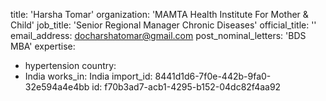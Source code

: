 title: 'Harsha Tomar'
organization: 'MAMTA Health Institute For Mother & Child'
job_title: 'Senior Regional Manager Chronic Diseases'
official_title: ''
email_address: docharshatomar@gmail.com
post_nominal_letters: 'BDS MBA'
expertise:
  - hypertension
country:
  - India
works_in: India
import_id: 8441d1d6-7f0e-442b-9fa0-32e594a4e4bb
id: f70b3ad7-acb1-4295-b152-04dc82f4aa92
